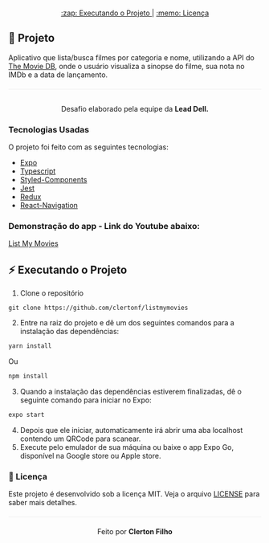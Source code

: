 <div align="center" style="margin: 20px;">

  <p align="center" >
    <a href="#zap-executando-o-projeto"> :zap: Executando o Projeto </a> |
    <a href="#memo-licença"> :memo: Licença </a> 
  </p>
</div>

## :barber: Projeto

Aplicativo que lista/busca filmes por categoria e nome, utilizando a API do [The Movie DB](https://www.themoviedb.org/?language=pt-BR), onde o usuário visualiza a sinopse do filme, sua nota no IMDb e a data de lançamento. 
 
<p align="center" style="margin-top: 20px; border-top: 1px solid #eee; padding-top: 30px;">
  Desafio elaborado pela equipe da <strong> Lead Dell.</strong>
</p>



### Tecnologias Usadas

O projeto foi feito com as seguintes tecnologias:

- [Expo](https://expo.dev/)
- [Typescript](https://www.typescriptlang.org)
- [Styled-Components](https://styled-components.com/)
- [Jest](https://jestjs.io/pt-BR/)
- [Redux](https://redux.js.org/)
- [React-Navigation](https://reactnavigation.org/)

### Demonstração do app - Link do Youtube abaixo:
[List My Movies](https://www.youtube.com/watch?v=UxuTmnzvzd0)


## :zap: Executando o Projeto

1. Clone o repositório

```
git clone https://github.com/clertonf/listmymovies
```

2. Entre na raiz do projeto e dê um dos seguintes comandos para a instalação das dependências:

```bash
yarn install 
```

Ou

```bash
npm install
```

3. Quando a instalação das dependências estiverem finalizadas, dê o seguinte comando para iniciar no Expo:

```bash
expo start
```

4. Depois que ele iniciar, automaticamente irá abrir uma aba localhost contendo um QRCode para scanear.
5. Execute pelo emulador de sua máquina ou baixe o app Expo Go, disponível na Google store ou Apple store.



### :memo: Licença

Este projeto é desenvolvido sob a licença MIT. Veja o arquivo [LICENSE](LICENSE) para saber mais detalhes.

<p align="center" style="margin-top: 20px; border-top: 1px solid #eee; padding-top: 20px;">
  Feito por <strong> Clerton Filho</strong>
</p>
